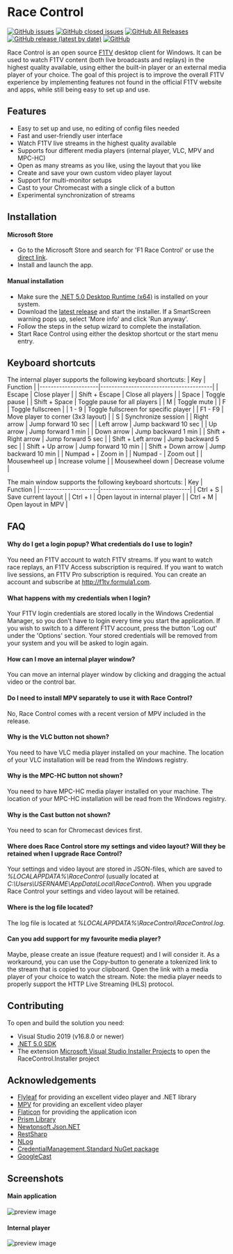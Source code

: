 # Race Control
[![GitHub issues](https://img.shields.io/github/issues/robvdpol/RaceControl)](https://github.com/robvdpol/RaceControl/issues?q=is%3Aopen+is%3Aissue)
[![GitHub closed issues](https://img.shields.io/github/issues-closed/robvdpol/RaceControl)](https://github.com/robvdpol/RaceControl/issues?q=is%3Aissue+is%3Aclosed)
[![GitHub All Releases](https://img.shields.io/github/downloads/robvdpol/RaceControl/total)](https://github.com/robvdpol/RaceControl/releases)
[![GitHub release (latest by date)](https://img.shields.io/github/v/release/robvdpol/RaceControl)](https://github.com/robvdpol/RaceControl/releases/latest)
[![GitHub](https://img.shields.io/github/license/robvdpol/RaceControl)](https://github.com/robvdpol/RaceControl/blob/master/LICENSE.md)

Race Control is an open source [F1TV](https://f1tv.formula1.com) desktop client for Windows. It can be used to watch F1TV content (both live broadcasts and replays) in the highest quality available, using either the built-in player or an external media player of your choice. The goal of this project is to improve the overall F1TV experience by implementing features not found in the official F1TV website and apps, while still being easy to set up and use.

## Features
* Easy to set up and use, no editing of config files needed
* Fast and user-friendly user interface
* Watch F1TV live streams in the highest quality available
* Supports four different media players (internal player, VLC, MPV and MPC-HC)
* Open as many streams as you like, using the layout that you like
* Create and save your own custom video player layout
* Support for multi-monitor setups
* Cast to your Chromecast with a single click of a button
* Experimental synchronization of streams

## Installation
#### Microsoft Store
* Go to the Microsoft Store and search for 'F1 Race Control' or use the [direct link](https://www.microsoft.com/store/apps/9MWC9PJ4JFWW).
* Install and launch the app.

#### Manual installation
* Make sure the [.NET 5.0 Desktop Runtime (x64)](https://dotnet.microsoft.com/download/dotnet-core/5.0/runtime) is installed on your system.
* Download the [latest release](https://github.com/robvdpol/RaceControl/releases/latest) and start the installer. If a SmartScreen warning pops up, select 'More info' and click 'Run anyway'.
* Follow the steps in the setup wizard to complete the installation.
* Start Race Control using either the desktop shortcut or the start menu entry.

## Keyboard shortcuts
The internal player supports the following keyboard shortcuts:
| Key                 | Function                               |
|---------------------|----------------------------------------|
| Escape              | Close player                           |
| Shift + Escape      | Close all players                      |
| Space               | Toggle pause                           |
| Shift + Space       | Toggle pause for all players           |
| M                   | Toggle mute                            |
| F                   | Toggle fullscreen                      |
| 1 - 9               | Toggle fullscreen for specific player  |
| F1 - F9             | Move player to corner (3x3 layout)     |
| S                   | Synchronize session                    |
| Right arrow         | Jump forward 10 sec                    |
| Left arrow          | Jump backward 10 sec                   |
| Up arrow            | Jump forward 1 min                     |
| Down arrow          | Jump backward 1 min                    |
| Shift + Right arrow | Jump forward 5 sec                     |
| Shift + Left arrow  | Jump backward 5 sec                    |
| Shift + Up arrow    | Jump forward 10 min                    |
| Shift + Down arrow  | Jump backward 10 min                   |
| Numpad +            | Zoom in                                |
| Numpad -            | Zoom out                               |
| Mousewheel up       | Increase volume                        |
| Mousewheel down     | Decrease volume                        |

The main window supports the following keyboard shortcuts:
| Key                 | Function                       |
|---------------------|--------------------------------|
| Ctrl + S            | Save current layout            |
| Ctrl + I            | Open layout in internal player |
| Ctrl + M            | Open layout in MPV             |

## FAQ
#### Why do I get a login popup? What credentials do I use to login?
You need an F1TV account to watch F1TV streams. If you want to watch race replays, an F1TV Access subscription is required. If you want to watch live sessions, an F1TV Pro subscription is required. You can create an account and subscribe at http://f1tv.formula1.com.

#### What happens with my credentials when I login?
Your F1TV login credentials are stored locally in the Windows Credential Manager, so you don't have to login every time you start the application. If you wish to switch to a different F1TV account, press the button 'Log out' under the 'Options' section. Your stored credentials will be removed from your system and you will be asked to login again.

#### How can I move an internal player window?
You can move an internal player window by clicking and dragging the actual video or the control bar.

#### Do I need to install MPV separately to use it with Race Control?
No, Race Control comes with a recent version of MPV included in the release.

#### Why is the VLC button not shown?
You need to have VLC media player installed on your machine. The location of your VLC installation will be read from the Windows registry.

#### Why is the MPC-HC button not shown?
You need to have MPC-HC media player installed on your machine. The location of your MPC-HC installation will be read from the Windows registry.

#### Why is the Cast button not shown?
You need to scan for Chromecast devices first.

#### Where does Race Control store my settings and video layout? Will they be retained when I upgrade Race Control?
Your settings and video layout are stored in JSON-files, which are saved to *%LOCALAPPDATA%\RaceControl* (usually located at *C:\Users\USERNAME\AppData\Local\RaceControl*). When you upgrade Race Control your settings and video layout will be retained.

#### Where is the log file located?
The log file is located at *%LOCALAPPDATA%\RaceControl\RaceControl.log*.

#### Can you add support for my favourite media player?
Maybe, please create an issue (feature request) and I will consider it. As a workaround, you can use the Copy-button to generate a tokenized link to the stream that is copied to your clipboard. Open the link with a media player of your choice to watch the stream. Note: the media player needs to properly support the HTTP Live Streaming (HLS) protocol.

## Contributing
To open and build the solution you need:
* Visual Studio 2019 (v16.8.0 or newer)
* [.NET 5.0 SDK](https://dotnet.microsoft.com/download/visual-studio-sdks)
* The extension [Microsoft Visual Studio Installer Projects](https://marketplace.visualstudio.com/items?itemName=VisualStudioClient.MicrosoftVisualStudio2017InstallerProjects) to open the RaceControl.Installer project

## Acknowledgements
* [Flyleaf](https://github.com/SuRGeoNix/Flyleaf) for providing an excellent video player and .NET library
* [MPV](https://mpv.io) for providing an excellent video player
* [Flaticon](https://www.flaticon.com) for providing the application icon
* [Prism Library](https://prismlibrary.com)
* [Newtonsoft Json.NET](https://www.newtonsoft.com/json)
* [RestSharp](https://restsharp.dev)
* [NLog](https://nlog-project.org)
* [CredentialManagement.Standard NuGet package](https://www.nuget.org/packages/CredentialManagement.Standard)
* [GoogleCast](https://github.com/kakone/GoogleCast)

## Screenshots
#### Main application
![preview image](https://imgur.com/GIPIPvP.png)
#### Internal player
![preview image](https://imgur.com/drUlpAV.png)
